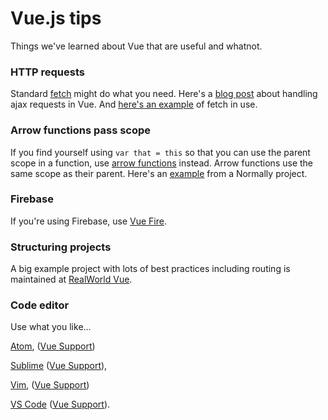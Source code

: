 # Vue.js tips

Things we've learned about Vue that are useful and whatnot.

### HTTP requests

Standard [fetch](https://developer.mozilla.org/en-US/docs/Web/API/Fetch_API) might do what you need. Here's a [blog post](https://medium.com/the-vue-point/retiring-vue-resource-871a82880af4) about handling ajax requests in Vue. And [here's an example](https://github.com/Normally/workbot-frontend/blob/d8fffe8754f0f3ea66169d1c826a1c24669768ee/source/components/Camera.vue#L128) of fetch in use.

### Arrow functions pass scope

If you find yourself using `var that = this` so that you can use the parent scope in a function, use [arrow functions](https://developer.mozilla.org/en/docs/Web/JavaScript/Reference/Functions/Arrow_functions) instead. Arrow functions use the same scope as their parent. Here's an [example](https://github.com/Normally/workbot-frontend/blob/d8fffe8754f0f3ea66169d1c826a1c24669768ee/source/components/Camera.vue#L73) from a Normally project.

### Firebase

If you're using Firebase, use [Vue Fire](https://github.com/vuejs/vuefire).

### Structuring projects

A big example project with lots of best practices including routing is maintained at [RealWorld Vue](https://github.com/mchandleraz/realworld-vue).

### Code editor

Use what you like...

[Atom](https://atom.io/), ([Vue Support](https://atom.io/packages/language-vue))

[Sublime](https://www.sublimetext.com/) ([Vue Support](https://github.com/vuejs/vue-syntax-highlight)), 

[Vim](https://media.giphy.com/media/f5BwvEFBcgzU4/giphy.gif), ([Vue Support](https://github.com/posva/vim-vue))

[VS Code](https://code.visualstudio.com/) ([Vue Support](https://marketplace.visualstudio.com/items?itemName=octref.vetur)).
